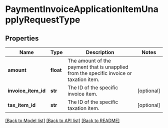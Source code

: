 # PaymentInvoiceApplicationItemUnapplyRequestType

## Properties
Name | Type | Description | Notes
------------ | ------------- | ------------- | -------------
**amount** | **float** | The amount of the payment that is unapplied from the specific invoice or taxation item.  | 
**invoice_item_id** | **str** | The ID of the specific invoice item.  | [optional] 
**tax_item_id** | **str** | The ID of the specific taxation item.  | [optional] 

[[Back to Model list]](../README.md#documentation-for-models) [[Back to API list]](../README.md#documentation-for-api-endpoints) [[Back to README]](../README.md)


